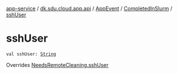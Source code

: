 [app-service](../../../index.md) / [dk.sdu.cloud.app.api](../../index.md) / [AppEvent](../index.md) / [CompletedInSlurm](index.md) / [sshUser](./ssh-user.md)

# sshUser

`val sshUser: `[`String`](https://kotlinlang.org/api/latest/jvm/stdlib/kotlin/-string/index.html)

Overrides [NeedsRemoteCleaning.sshUser](../-needs-remote-cleaning/ssh-user.md)

